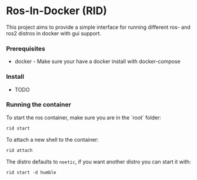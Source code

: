 # Ros-In-Docker (RID)

<!--This project is a template for running a general ros noetic image in a docker container, with gui support. It is ment to be a quick template to easy set up a ros noetic environment for testing puposes.-->

This project aims to provide a simple interface for running different ros- and ros2 distros in docker with gui support. 

### Prerequisites
 - docker - Make sure your have a docker install with docker-compose

### Install
 - TODO


### Running the container

To start the ros container, make sure you are in the ´root´ folder:
```bash
rid start
```

To attach a new shell to the container:

```bash
rid attach
```

The distro defaults to `noetic`, if you want another distro you can start it with:

```
rid start -d humble
```

